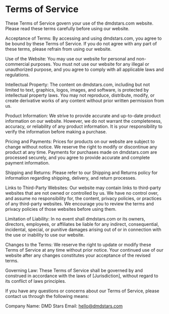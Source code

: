 # Terms of Service

These Terms of Service govern your use of the dmdstars.com website. Please read these terms carefully before using our website.

Acceptance of Terms:
By accessing and using dmdstars.com, you agree to be bound by these Terms of Service. If you do not agree with any part of these terms, please refrain from using our website.

Use of the Website:
You may use our website for personal and non-commercial purposes. You must not use our website for any illegal or unauthorized purpose, and you agree to comply with all applicable laws and regulations.

Intellectual Property:
The content on dmdstars.com, including but not limited to text, graphics, logos, images, and software, is protected by intellectual property laws. You may not reproduce, distribute, modify, or create derivative works of any content without prior written permission from us.

Product Information:
We strive to provide accurate and up-to-date product information on our website. However, we do not warrant the completeness, accuracy, or reliability of any product information. It is your responsibility to verify the information before making a purchase.

Pricing and Payments:
Prices for products on our website are subject to change without notice. We reserve the right to modify or discontinue any product at any time. Payments for purchases made on dmdstars.com are processed securely, and you agree to provide accurate and complete payment information.

Shipping and Returns:
Please refer to our Shipping and Returns policy for information regarding shipping, delivery, and return processes.

Links to Third-Party Websites:
Our website may contain links to third-party websites that are not owned or controlled by us. We have no control over, and assume no responsibility for, the content, privacy policies, or practices of any third-party websites. We encourage you to review the terms and privacy policies of those websites before using them.

Limitation of Liability:
In no event shall dmdstars.com or its owners, directors, employees, or affiliates be liable for any indirect, consequential, incidental, special, or punitive damages arising out of or in connection with the use or inability to use our website.

Changes to the Terms:
We reserve the right to update or modify these Terms of Service at any time without prior notice. Your continued use of our website after any changes constitutes your acceptance of the revised terms.

Governing Law:
These Terms of Service shall be governed by and construed in accordance with the laws of [Jurisdiction], without regard to its conflict of laws principles.

If you have any questions or concerns about our Terms of Service, please contact us through the following means:

Company Name: DMD Stars
Email: hello@dmdstars.com
